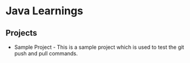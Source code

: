 
# Java Learnings

## Projects

- Sample Project - This is a sample project which is used to test the git push and pull commands.